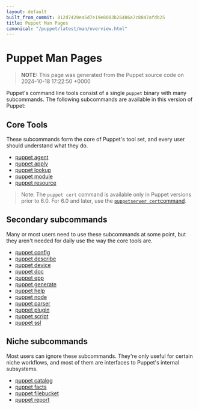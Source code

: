 ```yaml
---
layout: default
built_from_commit: 812d7420ea5d7e19e8003b26486a7c8847afdb25
title: Puppet Man Pages
canonical: "/puppet/latest/man/overview.html"
---
```


# Puppet Man Pages

> **NOTE:** This page was generated from the Puppet source code on 2024-10-18 17:22:50 +0000



Puppet's command line tools consist of a single `puppet` binary with many subcommands. The following subcommands are available in this version of Puppet:

Core Tools
-----

These subcommands form the core of Puppet's tool set, and every user should understand what they do.

- [puppet agent](agent.md)
- [puppet apply](apply.md)
- [puppet lookup](lookup.md)
- [puppet module](module.md)
- [puppet resource](resource.md)


> Note: The `puppet cert` command is available only in Puppet versions prior to 6.0. For 6.0 and later, use the [`puppetserver cert`command](https://puppet.com/docs/puppet/6/puppet_server_ca_cli.html).

Secondary subcommands
-----

Many or most users need to use these subcommands at some point, but they aren't needed for daily use the way the core tools are.

- [puppet config](config.md)
- [puppet describe](describe.md)
- [puppet device](device.md)
- [puppet doc](doc.md)
- [puppet epp](epp.md)
- [puppet generate](generate.md)
- [puppet help](help.md)
- [puppet node](node.md)
- [puppet parser](parser.md)
- [puppet plugin](plugin.md)
- [puppet script](script.md)
- [puppet ssl](ssl.md)


Niche subcommands
-----

Most users can ignore these subcommands. They're only useful for certain niche workflows, and most of them are interfaces to Puppet's internal subsystems.

- [puppet catalog](catalog.md)
- [puppet facts](facts.md)
- [puppet filebucket](filebucket.md)
- [puppet report](report.md)


